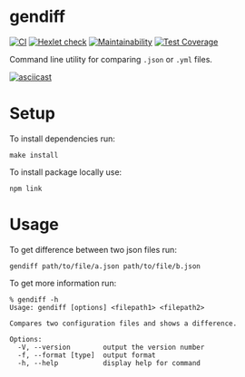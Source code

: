 # gendiff

[![CI](https://github.com/AlexCarp/frontend-project-lvl2/workflows/CI/badge.svg)](https://github.com/AlexCarp/frontend-project-lvl2/actions?query=workflow%3ACI)
[![Hexlet check](https://github.com/AlexCarp/frontend-project-lvl2/workflows/hexlet-check/badge.svg)](https://github.com/AlexCarp/frontend-project-lvl2/actions)
[![Maintainability](https://api.codeclimate.com/v1/badges/9f79318ce9424b55becc/maintainability)](https://codeclimate.com/github/AlexCarp/frontend-project-lvl2/maintainability)
[![Test Coverage](https://api.codeclimate.com/v1/badges/9f79318ce9424b55becc/test_coverage)](https://codeclimate.com/github/AlexCarp/frontend-project-lvl2/test_coverage)

Command line utility for comparing `.json` or `.yml` files.

[![asciicast](https://asciinema.org/a/QeY0R370e3hzY3R4KkMErSpjR.svg)](https://asciinema.org/a/QeY0R370e3hzY3R4KkMErSpjR)

# Setup
To install dependencies run: 
```
make install
```
To install package locally use:
```
npm link
```
# Usage
To get difference between two json files run: 
```
gendiff path/to/file/a.json path/to/file/b.json 
```
To get more information run:
```
% gendiff -h
Usage: gendiff [options] <filepath1> <filepath2>

Compares two configuration files and shows a difference.

Options:
  -V, --version        output the version number
  -f, --format [type]  output format
  -h, --help           display help for command
```

